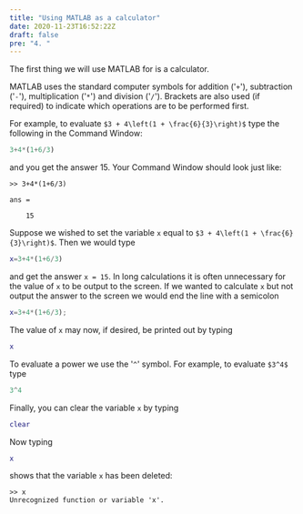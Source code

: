 ```yaml
---
title: "Using MATLAB as a calculator"
date: 2020-11-23T16:52:22Z
draft: false
pre: "4. "
---
```


The first thing we will use MATLAB for is a calculator.

MATLAB uses the standard computer symbols for addition ('`+`'), subtraction ('`-`'), multiplication ('`*`') and division ('`/`').
Brackets are also used (if required) to indicate which operations are to be performed first.

For example, to evaluate `$3 + 4\left(1 + \frac{6}{3}\right)$` type the following in the Command Window:

```matlab
3+4*(1+6/3)
```

and you get the answer 15.
Your Command Window should look just like:

```text
>> 3+4*(1+6/3)

ans =

    15
```

Suppose we wished to set the variable `x` equal to  `$3 + 4\left(1 + \frac{6}{3}\right)$`.
Then we would type

```matlab
x=3+4*(1+6/3)
```

and get the answer `x = 15`.
In long calculations it is often unnecessary for the value of `x` to be output to the screen.
If we wanted to calculate `x` but not output the answer to the screen we would end the line with a semicolon

```matlab
x=3+4*(1+6/3);
```

The value of `x` may now, if desired, be printed out by typing

```matlab
x
```

To evaluate a power we use the '`^`' symbol. For example, to evaluate `$3^4$` type

```matlab
3^4
```

Finally, you can clear the variable `x` by typing

```matlab
clear
```

Now typing

```matlab
x
```

shows that the variable `x` has been deleted:

```text
>> x
Unrecognized function or variable 'x'.
```
